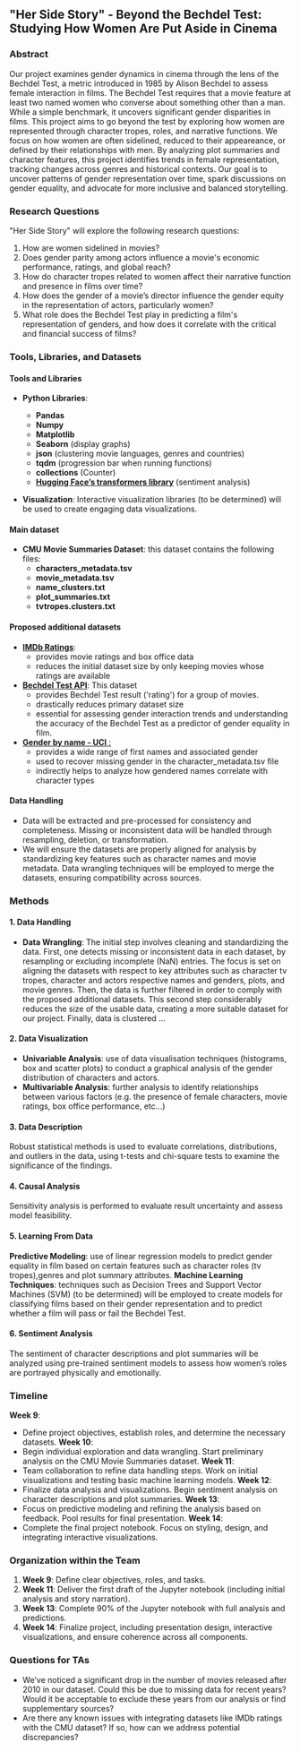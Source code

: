## "Her Side Story" - Beyond the Bechdel Test: Studying How Women Are Put Aside in Cinema  

### Abstract

Our project examines gender dynamics in cinema through the lens of the Bechdel Test, a metric introduced in 1985 by Alison Bechdel to assess female interaction in films. The Bechdel Test requires that a movie feature at least two named women who converse about something other than a man. While a simple benchmark, it uncovers significant gender disparities in films. This project aims to go beyond the test by exploring how women are represented through character tropes, roles, and narrative functions. We focus on how women are often sidelined, reduced to their appeareance, or defined by their relationships with men. By analyzing plot summaries and character features, this project identifies trends in female representation, tracking changes across genres and historical contexts. Our goal is to uncover patterns of gender representation over time, spark discussions on gender equality, and advocate for more inclusive and balanced storytelling.

### Research Questions

"Her Side Story" will explore the following research questions:

1. How are women sidelined in movies?
2. Does gender parity among actors influence a movie's economic performance, ratings, and global reach?
3. How do character tropes related to women affect their narrative function and presence in films over time?
4. How does the gender of a movie’s director influence the gender equity in the representation of actors, particularly women?
5. What role does the Bechdel Test play in predicting a film's representation of genders, and how does it correlate with the critical and financial success of films?

### Tools, Libraries, and Datasets

#### Tools and Libraries
- **Python Libraries**:
  - **Pandas**
  - **Numpy**
  - **Matplotlib**
  - **Seaborn** (display graphs)
  - **json** (clustering movie languages, genres and countries)
  - **tqdm** (progression bar when running functions)
  - **collections** (Counter)
  - [**Hugging Face’s transformers library**](https://huggingface.co/sentence-transformers/paraphrase-multilingual-MiniLM-L12-v2) (sentiment analysis)
  
- **Visualization**: Interactive visualization libraries (to be determined) will be used to create engaging data visualizations.

#### Main dataset
- **CMU Movie Summaries Dataset**: this dataset contains the following files:
  - **characters_metadata.tsv**  
  - **movie_metadata.tsv**  
  - **name_clusters.txt**  
  - **plot_summaries.txt**  
  - **tvtropes.clusters.txt**  

#### Proposed additional datasets
- [**IMDb Ratings**](https://datasets.imdbws.com/):
  - provides movie ratings and box office data
  - reduces the initial dataset size by only keeping movies whose ratings are available
- [**Bechdel Test API**](https://bechdeltest.com/api/v1/doc): This dataset
  - provides Bechdel Test result ('rating') for a group of movies.
  - drastically reduces primary dataset size
  - essential for assessing gender interaction trends and understanding the accuracy of the Bechdel Test as a predictor of gender equality in film.
- [**Gender by name - UCI** :](https://archive.ics.uci.edu/dataset/591/gender+by+name)
  - provides a wide range of first names and associated gender
  - used to recover missing gender in the character_metadata.tsv file
  - indirectly helps to analyze how gendered names correlate with character types

#### Data Handling
- Data will be extracted and pre-processed for consistency and completeness. Missing or inconsistent data will be handled through resampling, deletion, or transformation.
- We will ensure the datasets are properly aligned for analysis by standardizing key features such as character names and movie metadata. Data wrangling techniques will be employed to merge the datasets, ensuring compatibility across sources.

### Methods

#### 1. Data Handling
- **Data Wrangling**: The initial step involves cleaning and standardizing the data. First, one detects missing or inconsistent data in each dataset, by resampling or excluding incomplete (NaN) entries. The focus is set on aligning the datasets with respect to key attributes such as character tv tropes, character and actors respective names and genders, plots, and movie genres. Then, the data is further filtered in order to comply with the proposed additional datasets. This second step considerably reduces the size of the usable data, creating a more suitable dataset for our project. Finally, data is clustered ...

#### 2. Data Visualization
- **Univariable Analysis**: use of data visualisation techniques (histograms, box and scatter plots) to conduct a graphical analysis of the gender distribution of characters and actors.
- **Multivariable Analysis**: further analysis to identify relationships between various factors (e.g. the presence of female characters, movie ratings, box office performance, etc...)

#### 3. Data Description
Robust statistical methods is used to evaluate correlations, distributions, and outliers in the data, using t-tests and chi-square tests to examine the significance of the findings.

#### 4. Causal Analysis
Sensitivity analysis is performed to evaluate result uncertainty and assess model feasibility.

#### 5. Learning From Data
**Predictive Modeling**: use of linear regression models to predict gender equality in film based on certain features such as character roles (tv tropes),genres and plot summary attributes.
**Machine Learning Techniques**: techniques such as Decision Trees and Support Vector Machines (SVM) (to be determined) will be employed to create models for classifying films based on their gender representation and to predict whether a film will pass or fail the Bechdel Test.

#### 6. Sentiment Analysis
The sentiment of character descriptions and plot summaries will be analyzed using pre-trained sentiment models to assess how women’s roles are portrayed physically and emotionally.

### Timeline

**Week 9**:  
- Define project objectives, establish roles, and determine the necessary datasets.
**Week 10**:  
- Begin individual exploration and data wrangling. Start preliminary analysis on the CMU Movie Summaries dataset.
**Week 11**:  
- Team collaboration to refine data handling steps. Work on initial visualizations and testing basic machine learning models.
**Week 12**:  
- Finalize data analysis and visualizations. Begin sentiment analysis on character descriptions and plot summaries.
**Week 13**:  
- Focus on predictive modeling and refining the analysis based on feedback. Pool results for final presentation.
**Week 14**:  
- Complete the final project notebook. Focus on styling, design, and integrating interactive visualizations.


### Organization within the Team

1. **Week 9**: Define clear objectives, roles, and tasks.
2. **Week 11**: Deliver the first draft of the Jupyter notebook (including initial analysis and story narration).
3. **Week 13**: Complete 90% of the Jupyter notebook with full analysis and predictions.
4. **Week 14**: Finalize project, including presentation design, interactive visualizations, and ensure coherence across all components.

### Questions for TAs

- We’ve noticed a significant drop in the number of movies released after 2010 in our dataset. Could this be due to missing data for recent years? Would it be acceptable to exclude these years from our analysis or find supplementary sources?
- Are there any known issues with integrating datasets like IMDb ratings with the CMU dataset? If so, how can we address potential discrepancies?
